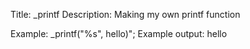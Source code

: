 Title: _printf
Description: Making my own printf function

Example: _printf("%s", hello)";
Example output: hello
